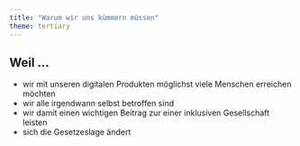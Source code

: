 ```yaml
---
title: "Warum wir uns kümmern müssen"
theme: tertiary
---
```

## Weil …

- wir mit unseren digitalen Produkten möglichst viele Menschen erreichen möchten
- wir alle irgendwann selbst betroffen sind
- wir damit einen wichtigen Beitrag zur einer inklusiven Gesellschaft leisten
- sich die Gesetzeslage ändert
